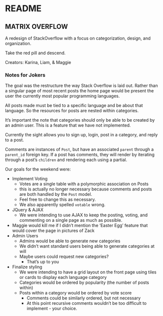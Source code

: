 # README

## MATRIX OVERFLOW

A redesign of StackOverflow with a focus on categorization, design, and organization.

Take the red pill and descend.

Creators: Karina, Liam, & Maggie

### Notes for Jokers
The goal was the restructure the way Stack Overflow is laid out. Rather than a singular page of most recent posts the home page would be present the user the currently most popular programming languages.

All posts made must be tied to a specific language and be about that language. So the resources for posts are nested within categories.

It’s important the note that categories should only be able to be created by an admin user. This is a feature that we have not implemented.

Currently the sight allows you to sign up, login, post in a category, and reply to a post.

Comments are instances of `Post`, but have an associated `parent` through a `parent_id` foreign key. If a post has comments, they will render by iterating through a post’s `children` and rendering each using a partial.

Our goals for the weekend were:

* Implement Voting
  * Votes are a single table with a polymorphic association on Posts
  * this is actually no longer necessary because comments and posts are both handled by the `Post` model.
  * Feel free to change this as necessary.
  * We also apparently spelled `votable` wrong.
* JQuery & AJAX
  * We were intending to use AJAX to keep the posting, voting, and commenting on a single page as much as possible.
* Maggie would kill me if I didn’t mention the ‘Easter Egg’ feature that would cover the page in pictures of Zack
* Admin Users
  * Admins would be able to generate new categories
  * We didn’t want standard users being able to generate categories at will
  * Maybe users could request new categories?
    * That’s up to you
* Finalize styling
  * We were intending to have a grid layout on the front page using tiles or cards to display each language category
  * Categories would be ordered by popularity (the number of posts within)
  * Posts within a category would be ordered by vote score
    * Comments could be similarly ordered, but not necessary
    * At this point recursive comments wouldn’t be too difficult to implement - your choice.





